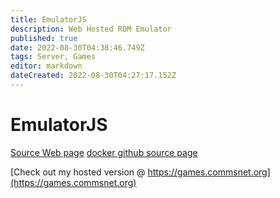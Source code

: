 ```yaml
---
title: EmulatorJS
description: Web Hosted ROM Emulator
published: true
date: 2022-08-30T04:38:46.749Z
tags: Server, Games
editor: markdown
dateCreated: 2022-08-30T04:27:17.152Z
---
```

# EmulatorJS

[Source Web page](http://www.emulatorjs.com/)
[docker github source page](https://github.com/linuxserver/emulatorjs)

[Check out my hosted version @ https://games.commsnet.org](https://games.commsnet.org)